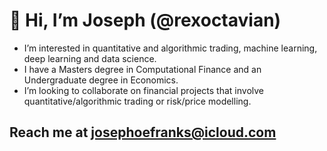 # 👋  Hi, I’m Joseph (@rexoctavian)
  - I’m interested in quantitative and algorithmic trading, machine learning, deep learning and data science.
  - I have a Masters degree in Computational Finance and an Undergraduate degree in Economics.
  - I’m looking to collaborate on financial projects that involve quantitative/algorithmic trading or risk/price modelling.
  ## Reach me at josephoefranks@icloud.com

<!---
rexoctavian/rexoctavian is a ✨ special ✨ repository because its `README.md` (this file) appears on your GitHub profile.
You can click the Preview link to take a look at your changes.
--->
